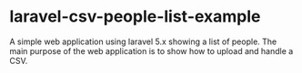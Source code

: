 # laravel-csv-people-list-example
A simple web application using laravel 5.x showing a list of people. The main purpose of the web application is to show how to upload and handle a CSV.
